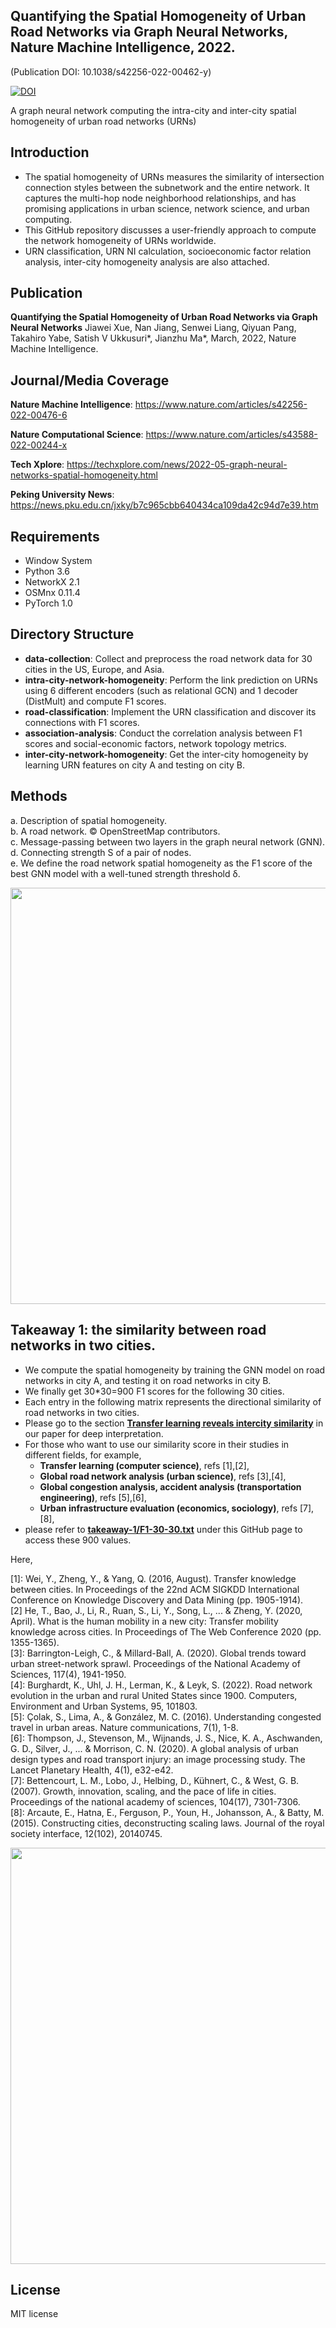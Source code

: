 ## Quantifying the Spatial Homogeneity of Urban Road Networks via Graph Neural Networks, Nature Machine Intelligence, 2022.
(Publication DOI: 10.1038/s42256-022-00462-y)

[![DOI](https://zenodo.org/badge/DOI/10.5281/zenodo.5866593.svg)](https://doi.org/10.5281/zenodo.5866593)

A graph neural network computing the intra-city and inter-city spatial homogeneity of urban road networks (URNs) 

## Introduction

* The spatial homogeneity of URNs measures the similarity of intersection connection styles between the subnetwork and the entire network. 
It captures the multi-hop node neighborhood relationships, and has promising applications in urban science, network science, and urban computing.
* This GitHub repository discusses a user-friendly approach to compute the network homogeneity of URNs worldwide. 
* URN classification, URN NI calculation, socioeconomic factor relation analysis, inter-city homogeneity analysis are also attached.  

## Publication

**Quantifying the Spatial Homogeneity of Urban Road Networks via Graph Neural Networks**
Jiawei Xue, Nan Jiang, Senwei Liang, Qiyuan Pang, Takahiro Yabe, Satish V Ukkusuri\*, Jianzhu Ma\*, March, 2022, Nature Machine Intelligence. 

## Journal/Media Coverage
**Nature Machine Intelligence**: https://www.nature.com/articles/s42256-022-00476-6

**Nature Computational Science**: https://www.nature.com/articles/s43588-022-00244-x

**Tech Xplore**: https://techxplore.com/news/2022-05-graph-neural-networks-spatial-homogeneity.html

**Peking University News**: https://news.pku.edu.cn/jxky/b7c965cbb640434ca109da42c94d7e39.htm

## Requirements
* Window System
* Python 3.6
* NetworkX 2.1 
* OSMnx 0.11.4
* PyTorch 1.0 

## Directory Structure

* **data-collection**: Collect and preprocess the road network data for 30 cities in the US, Europe, and Asia. 
* **intra-city-network-homogeneity**: Perform the link prediction on URNs using 6 different encoders (such as relational GCN) and 1 decoder (DistMult) and compute F1 scores.
* **road-classification**: Implement the URN classification and discover its connections with F1 scores.
* **association-analysis**: Conduct the correlation analysis between F1 scores and social-economic factors, network topology metrics.
* **inter-city-network-homogeneity**: Get the inter-city homogeneity by learning URN features on city A and testing on city B.

## Methods
a. Description of spatial homogeneity.   
b. A road network.   © OpenStreetMap contributors.    
c. Message-passing between two layers in the graph neural network (GNN).   
d. Connecting strength S of a pair of nodes.   
e. We define the road network spatial homogeneity as the F1 score of the best GNN model with a well-tuned strength threshold δ.    



<p align="center">
  <img src="https://github.com/jiang719/road-network-predictability/blob/master/main-figure/001.png" width="666">
</p>

## Takeaway 1: the similarity between road networks in two cities.
* We compute the spatial homogeneity by training the GNN model on road networks in city A, and testing it on road networks in city B.
* We finally get 30*30=900 F1 scores for the following 30 cities.
* Each entry in the following matrix represents the directional similarity of road networks in two cities.
* Please go to the section [**Transfer learning reveals intercity similarity**](https://www.researchgate.net/publication/348169398_Quantifying_the_Spatial_Homogeneity_of_Urban_Road_Networks_via_Graph_Neural_Networks) in our paper for deep interpretation. 
* For those who want to use our similarity score in their studies in different fields, for example, 
  * **Transfer learning (computer science)**, refs [1],[2],
  * **Global road network analysis (urban science)**, refs [3],[4], 
  * **Global congestion analysis, accident analysis (transportation engineering)**, refs [5],[6],  
  * **Urban infrastructure evaluation (economics, sociology)**, refs [7],[8],
* please refer to [**takeaway-1/F1-30-30.txt**](https://github.com/jiang719/road-network-predictability/blob/master/takeaway-1/F1-30-30.txt) under this GitHub page to access these 900 values.  

Here,

[1]: Wei, Y., Zheng, Y., & Yang, Q. (2016, August). Transfer knowledge between cities. In Proceedings of the 22nd ACM SIGKDD International Conference on Knowledge Discovery and Data Mining (pp. 1905-1914).     
[2] He, T., Bao, J., Li, R., Ruan, S., Li, Y., Song, L., ... & Zheng, Y. (2020, April). What is the human mobility in a new city: Transfer mobility knowledge across cities. In Proceedings of The Web Conference 2020 (pp. 1355-1365).     
[3]: Barrington-Leigh, C., & Millard-Ball, A. (2020). Global trends toward urban street-network sprawl. Proceedings of the National Academy of Sciences, 117(4), 1941-1950.     
[4]: Burghardt, K., Uhl, J. H., Lerman, K., & Leyk, S. (2022). Road network evolution in the urban and rural United States since 1900. Computers, Environment and Urban Systems, 95, 101803.     
[5]: Çolak, S., Lima, A., & González, M. C. (2016). Understanding congested travel in urban areas. Nature communications, 7(1), 1-8.     
[6]: Thompson, J., Stevenson, M., Wijnands, J. S., Nice, K. A., Aschwanden, G. D., Silver, J., ... & Morrison, C. N. (2020). A global analysis of urban design types and road transport injury: an image processing study. The Lancet Planetary Health, 4(1), e32-e42.     
[7]: Bettencourt, L. M., Lobo, J., Helbing, D., Kühnert, C., & West, G. B. (2007). Growth, innovation, scaling, and the pace of life in cities. Proceedings of the national academy of sciences, 104(17), 7301-7306.     
[8]: Arcaute, E., Hatna, E., Ferguson, P., Youn, H., Johansson, A., & Batty, M. (2015). Constructing cities, deconstructing scaling laws. Journal of the royal society interface, 12(102), 20140745.     



<p align="center">
  <img src="https://github.com/jiang719/road-network-predictability/blob/master/main-figure/004_part.png" width="666">
</p>

## License
MIT license


